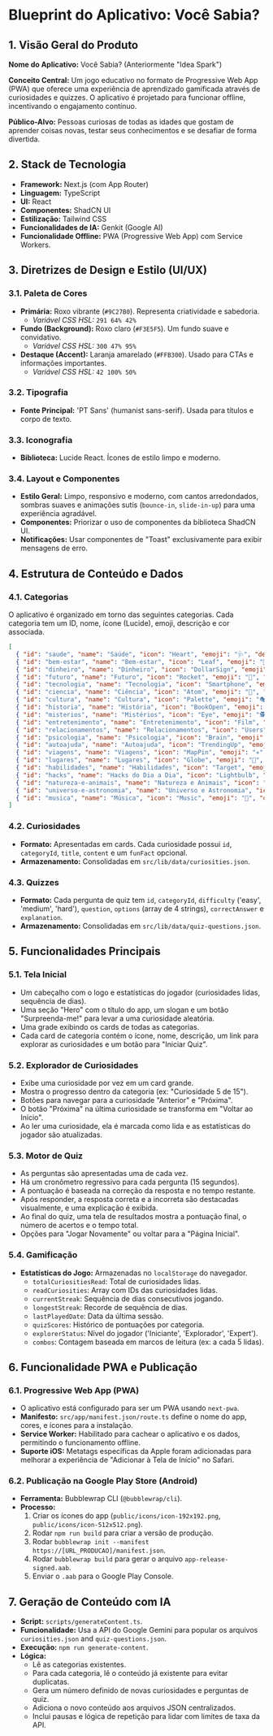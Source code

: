 # Blueprint do Aplicativo: Você Sabia?

## 1. Visão Geral do Produto

**Nome do Aplicativo:** Você Sabia? (Anteriormente "Idea Spark")

**Conceito Central:** Um jogo educativo no formato de Progressive Web App (PWA) que oferece uma experiência de aprendizado gamificada através de curiosidades e quizzes. O aplicativo é projetado para funcionar offline, incentivando o engajamento contínuo.

**Público-Alvo:** Pessoas curiosas de todas as idades que gostam de aprender coisas novas, testar seus conhecimentos e se desafiar de forma divertida.

## 2. Stack de Tecnologia

- **Framework:** Next.js (com App Router)
- **Linguagem:** TypeScript
- **UI:** React
- **Componentes:** ShadCN UI
- **Estilização:** Tailwind CSS
- **Funcionalidades de IA:** Genkit (Google AI)
- **Funcionalidade Offline:** PWA (Progressive Web App) com Service Workers.

## 3. Diretrizes de Design e Estilo (UI/UX)

### 3.1. Paleta de Cores

- **Primária:** Roxo vibrante (`#9C27B0`). Representa criatividade e sabedoria.
  - *Variável CSS HSL:* `291 64% 42%`
- **Fundo (Background):** Roxo claro (`#F3E5F5`). Um fundo suave e convidativo.
  - *Variável CSS HSL:* `300 47% 95%`
- **Destaque (Accent):** Laranja amarelado (`#FFB300`). Usado para CTAs e informações importantes.
  - *Variável CSS HSL:* `42 100% 50%`

### 3.2. Tipografia

- **Fonte Principal:** 'PT Sans' (humanist sans-serif). Usada para títulos e corpo de texto.

### 3.3. Iconografia

- **Biblioteca:** Lucide React. Ícones de estilo limpo e moderno.

### 3.4. Layout e Componentes

- **Estilo Geral:** Limpo, responsivo e moderno, com cantos arredondados, sombras suaves e animações sutis (`bounce-in`, `slide-in-up`) para uma experiência agradável.
- **Componentes:** Priorizar o uso de componentes da biblioteca ShadCN UI.
- **Notificações:** Usar componentes de "Toast" exclusivamente para exibir mensagens de erro.

## 4. Estrutura de Conteúdo e Dados

### 4.1. Categorias

O aplicativo é organizado em torno das seguintes categorias. Cada categoria tem um ID, nome, ícone (Lucide), emoji, descrição e cor associada.

```json
[
  { "id": "saude", "name": "Saúde", "icon": "Heart", "emoji": "🩺", "description": "Corpo humano e medicina.", "color": "#EF5350" },
  { "id": "bem-estar", "name": "Bem-estar", "icon": "Leaf", "emoji": "🌱", "description": "Vida saudável e equilibrada.", "color": "#66BB6A" },
  { "id": "dinheiro", "name": "Dinheiro", "icon": "DollarSign", "emoji": "💰", "description": "Educação financeira.", "color": "#FFEE58" },
  { "id": "futuro", "name": "Futuro", "icon": "Rocket", "emoji": "🔮", "description": "Tendências e previsões.", "color": "#7E57C2" },
  { "id": "tecnologia", "name": "Tecnologia", "icon": "Smartphone", "emoji": "💻", "description": "Inovações do mundo tech.", "color": "#29B6F6" },
  { "id": "ciencia", "name": "Ciência", "icon": "Atom", "emoji": "🔬", "description": "Descobertas fascinantes.", "color": "#BDBDBD" },
  { "id": "cultura", "name": "Cultura", "icon": "Palette", "emoji": "🎭", "description": "Arte, tradições e expressões.", "color": "#FFA726" },
  { "id": "historia", "name": "História", "icon": "BookOpen", "emoji": "📜", "description": "Fatos interessantes do passado.", "color": "#A1887F" },
  { "id": "misterios", "name": "Mistérios", "icon": "Eye", "emoji": "🕵️", "description": "Enigmas não resolvidos.", "color": "#42A5F5" },
  { "id": "entretenimento", "name": "Entretenimento", "icon": "Film", "emoji": "🎬", "description": "Filmes, séries e celebridades.", "color": "#EC407A" },
  { "id": "relacionamentos", "name": "Relacionamentos", "icon": "Users", "emoji": "❤️", "description": "Dicas sobre relações humanas.", "color": "#FF7043" },
  { "id": "psicologia", "name": "Psicologia", "icon": "Brain", "emoji": "🧠", "description": "Como funciona a mente humana.", "color": "#AB47BC" },
  { "id": "autoajuda", "name": "Autoajuda", "icon": "TrendingUp", "emoji": "🌟", "description": "Dicas para crescimento pessoal.", "color": "#26A69A" },
  { "id": "viagens", "name": "Viagens", "icon": "MapPin", "emoji": "✈️", "description": "Destinos incríveis e dicas.", "color": "#5C6BC0" },
  { "id": "lugares", "name": "Lugares", "icon": "Globe", "emoji": "📍", "description": "Curiosidades ao redor do mundo.", "color": "#8D6E63" },
  { "id": "habilidades", "name": "Habilidades", "icon": "Target", "emoji": "🛠️", "description": "Desenvolva novas competências.", "color": "#78909C" },
  { "id": "hacks", "name": "Hacks do Dia a Dia", "icon": "Lightbulb", "emoji": "💡", "description": "Truques úteis para facilitar a vida.", "color": "#FFCA28" },
  { "id": "natureza-e-animais", "name": "Natureza e Animais", "icon": "PawPrint", "emoji": "🐾", "description": "O reino animal e fenômenos naturais.", "color": "#4CAF50" },
  { "id": "universo-e-astronomia", "name": "Universo e Astronomia", "icon": "Orbit", "emoji": "🌌", "description": "Segredos do cosmos e das galáxias.", "color": "#3F51B5" },
  { "id": "musica", "name": "Música", "icon": "Music", "emoji": "🎵", "description": "História de bandas, artistas e gêneros.", "color": "#E91E63" }
]
```

### 4.2. Curiosidades

- **Formato:** Apresentadas em cards. Cada curiosidade possui `id`, `categoryId`, `title`, `content` e um `funFact` opcional.
- **Armazenamento:** Consolidadas em `src/lib/data/curiosities.json`.

### 4.3. Quizzes

- **Formato:** Cada pergunta de quiz tem `id`, `categoryId`, `difficulty` ('easy', 'medium', 'hard'), `question`, `options` (array de 4 strings), `correctAnswer` e `explanation`.
- **Armazenamento:** Consolidadas em `src/lib/data/quiz-questions.json`.

## 5. Funcionalidades Principais

### 5.1. Tela Inicial
- Um cabeçalho com o logo e estatísticas do jogador (curiosidades lidas, sequência de dias).
- Uma seção "Hero" com o título do app, um slogan e um botão "Surpreenda-me!" para levar a uma curiosidade aleatória.
- Uma grade exibindo os cards de todas as categorias.
- Cada card de categoria contém o ícone, nome, descrição, um link para explorar as curiosidades e um botão para "Iniciar Quiz".

### 5.2. Explorador de Curiosidades
- Exibe uma curiosidade por vez em um card grande.
- Mostra o progresso dentro da categoria (ex: "Curiosidade 5 de 15").
- Botões para navegar para a curiosidade "Anterior" e "Próxima".
- O botão "Próxima" na última curiosidade se transforma em "Voltar ao Início".
- Ao ler uma curiosidade, ela é marcada como lida e as estatísticas do jogador são atualizadas.

### 5.3. Motor de Quiz
- As perguntas são apresentadas uma de cada vez.
- Há um cronômetro regressivo para cada pergunta (15 segundos).
- A pontuação é baseada na correção da resposta e no tempo restante.
- Após responder, a resposta correta e a incorreta são destacadas visualmente, e uma explicação é exibida.
- Ao final do quiz, uma tela de resultados mostra a pontuação final, o número de acertos e o tempo total.
- Opções para "Jogar Novamente" ou voltar para a "Página Inicial".

### 5.4. Gamificação
- **Estatísticas do Jogo:** Armazenadas no `localStorage` do navegador.
  - `totalCuriositiesRead`: Total de curiosidades lidas.
  - `readCuriosities`: Array com IDs das curiosidades lidas.
  - `currentStreak`: Sequência de dias consecutivos jogando.
  - `longestStreak`: Recorde de sequência de dias.
  - `lastPlayedDate`: Data da última sessão.
  - `quizScores`: Histórico de pontuações por categoria.
  - `explorerStatus`: Nível do jogador ('Iniciante', 'Explorador', 'Expert').
  - `combos`: Contagem baseada em marcos de leitura (ex: a cada 5 lidas).

## 6. Funcionalidade PWA e Publicação

### 6.1. Progressive Web App (PWA)
- O aplicativo está configurado para ser um PWA usando `next-pwa`.
- **Manifesto:** `src/app/manifest.json/route.ts` define o nome do app, cores, e ícones para a instalação.
- **Service Worker:** Habilitado para cachear o aplicativo e os dados, permitindo o funcionamento offline.
- **Suporte iOS:** Metatags específicas da Apple foram adicionadas para melhorar a experiência de "Adicionar à Tela de Início" no Safari.

### 6.2. Publicação na Google Play Store (Android)
- **Ferramenta:** Bubblewrap CLI (`@bubblewrap/cli`).
- **Processo:**
  1. Criar os ícones do app (`public/icons/icon-192x192.png`, `public/icons/icon-512x512.png`).
  2. Rodar `npm run build` para criar a versão de produção.
  3. Rodar `bubblewrap init --manifest https://[URL_PRODUCAO]/manifest.json`.
  4. Rodar `bubblewrap build` para gerar o arquivo `app-release-signed.aab`.
  5. Enviar o `.aab` para o Google Play Console.

## 7. Geração de Conteúdo com IA

- **Script:** `scripts/generateContent.ts`.
- **Funcionalidade:** Usa a API do Google Gemini para popular os arquivos `curiosities.json` and `quiz-questions.json`.
- **Execução:** `npm run generate-content`.
- **Lógica:**
  - Lê as categorias existentes.
  - Para cada categoria, lê o conteúdo já existente para evitar duplicatas.
  - Gera um número definido de novas curiosidades e perguntas de quiz.
  - Adiciona o novo conteúdo aos arquivos JSON centralizados.
  - Inclui pausas e lógica de repetição para lidar com limites de taxa da API.
